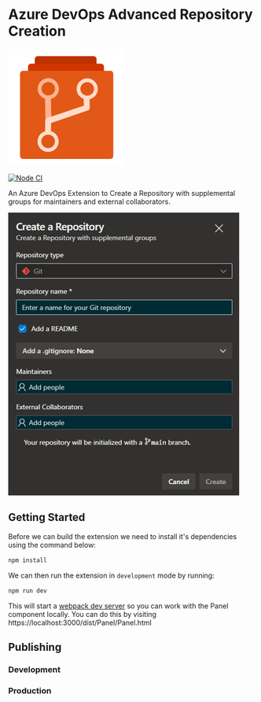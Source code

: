 # Azure DevOps Advanced Repository Creation

![Logo](./img/logo.png)

[![Node CI](https://github.com/JasonWhall/azure-devops-advanced-repository-creation/actions/workflows/build.yaml/badge.svg)](https://github.com/JasonWhall/azure-devops-advanced-repository-creation/actions/workflows/build.yaml)

An Azure DevOps Extension to Create a Repository with supplemental groups for maintainers and external collaborators.

![Example](./img/panel-example.png)

## Getting Started

Before we can build the extension we need to install it's dependencies using the command below:

```bash
npm install
```

We can then run the extension in `development` mode by running:

```bash
npm run dev
```

This will start a [webpack dev server](https://webpack.js.org/configuration/dev-server/) so you can work with the Panel component locally. You can do this by visiting https://localhost:3000/dist/Panel/Panel.html

## Publishing

### Development

### Production
